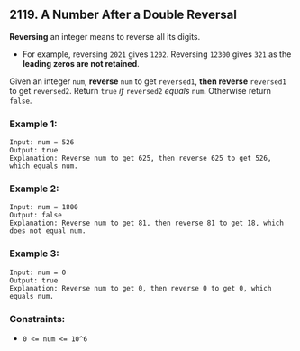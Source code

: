 ## 2119. A Number After a Double Reversal

**Reversing** an integer means to reverse all its digits.

* For example, reversing ```2021``` gives ```1202```. Reversing ```12300``` gives ```321``` as the **leading zeros are not retained**.

Given an integer ```num```, **reverse** ```num``` to get ```reversed1```, **then reverse** ```reversed1``` to get ```reversed2```. Return ```true``` *if* ```reversed2``` *equals* ```num```. Otherwise return ```false```.

### Example 1:
```
Input: num = 526
Output: true
Explanation: Reverse num to get 625, then reverse 625 to get 526, which equals num.
```
### Example 2:
```
Input: num = 1800
Output: false
Explanation: Reverse num to get 81, then reverse 81 to get 18, which does not equal num.
```
### Example 3:
```
Input: num = 0
Output: true
Explanation: Reverse num to get 0, then reverse 0 to get 0, which equals num.
```

### Constraints:

* ```0 <= num <= 10^6```